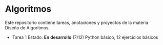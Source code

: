 # Algoritmos
Este repositorio contiene tareas, anotaciones y proyectos de la materia Diseño de Algoritmos.
- Tarea 1 Estado: **En desarrollo** (7/12)
    Python básico, 12 ejercicios básicos

